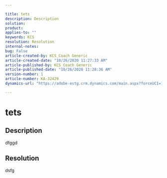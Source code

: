 ```yaml
---

title: tets  
description: Description  
solution:   
product:   
applies-to: ""  
keywords: KCS  
resolution: Resolution  
internal-notes:   
bug: False  
article-created-by: KCS_Coach Generic  
article-created-date: "10/26/2020 11:27:33 AM"  
article-published-by: KCS_Coach Generic  
article-published-date: "10/26/2020 11:28:36 AM"  
version-number: 1  
article-number: KA-32429  
dynamics-url: "https://adobe-estg.crm.dynamics.com/main.aspx?forceUCI=1&pagetype=entityrecord&etn=knowledgearticle&id=c57fdb3c-7e17-eb11-a813-000d3a5937f3"

---
```


# tets

## Description

dfggd

## Resolution

dsfg
